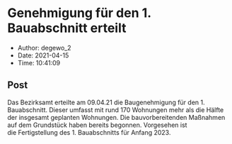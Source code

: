 # Genehmigung für den 1. Bauabschnitt erteilt

- Author: degewo_2
- Date: 2021-04-15
- Time: 10:41:09

## Post


<p>Das Bezirksamt erteilte am 09.04.21 die Baugenehmigung für den 1. Bauabschnitt. Dieser umfasst mit rund 170 Wohnungen mehr als die Hälfte der insgesamt geplanten Wohnungen. Die bauvorbereitenden Maßnahmen auf dem Grundstück haben bereits begonnen. Vorgesehen ist die Fertigstellung des 1. Bauabschnitts für Anfang 2023.  </p>
